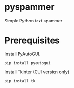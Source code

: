 # pyspammer
Simple Python text spammer.

# Prerequisites
Install PyAutoGUI.

``` pip install pyautogui ```

Install Tkinter (GUI version only)

``` pip install tk ```
